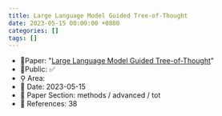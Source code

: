 ```yaml
---
title: Large Language Model Guided Tree-of-Thought
date: 2023-05-15 00:00:00 +0800
categories: []
tags: []
---
```


- 📙Paper: "[Large Language Model Guided Tree-of-Thought](https://www.semanticscholar.org/paper/Large-Language-Model-Guided-Tree-of-Thought-Long/bda605928d6ebe4db906e69ab5d343df75918727)"
- 🔑Public: ✅
- ⚲ Area: 
- 📅 Date: 2023-05-15
- 🔎 Paper Section: methods / advanced / tot
- 📝 References: 38
